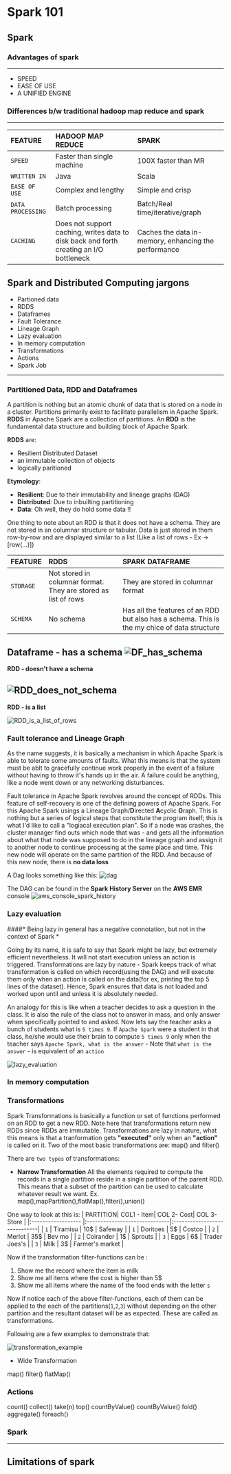 # Spark 101

## Spark

### Advantages of spark
---
- SPEED
- EASE OF USE
- A UNIFIED ENGINE

### Differences b/w traditional hadoop map reduce and spark
---

| FEATURE 		 	 | HADOOP MAP REDUCE 		 	 | SPARK   						|			  
|:-------------------------- |:--------------------------|:--------------------------|
| `SPEED`      			 	 | Faster than single machine 	 | 100X faster than MR   |   			 	 
| `WRITTEN IN`    	 | Java      						 	  | Scala      			 |	 
| `EASE OF USE` 	 | Complex and lengthy 						 	  | Simple and crisp    |  			 	 
| `DATA PROCESSING` 	 	 | Batch processing 							 	 | Batch/Real time/iterative/graph |     			 	 
| `CACHING` 	 	 | Does not support caching, writes data to disk back and forth creating an I/O bottleneck    	  | Caches the data in-memory, enhancing the performance |     			 	 

## Spark and Distributed Computing jargons

- Partioned data
- RDDS
- Dataframes
- Fault Tolerance
- Lineage Graph
- Lazy evaluation
- In memory computation
- Transformations
- Actions
- Spark Job
---

### Partitioned Data, RDD and Dataframes
A partition is nothing but an atomic chunk of data that is stored on a node in a cluster. Partitions primarily exist to facilitate parallelism in Apache Spark. **RDDS** in Apache Spark are a collection of partitions. An **RDD** is the fundamental data structure and building block of Apache Spark.

**RDDS** are:
  - Resilient Distributed Dataset
  - an immutable collection of objects
  - logically paritioned


**Etymology**:
- **Resilient**: Due to their immutability and lineage graphs (DAG)
- **Distributed**: Due to inbuilting partitioning
- **Data**: Oh well, they do hold some data !!


One thing to note about an RDD is that it does not have a schema. They are not stored in an columnar structure or tabular. Data is just stored in them row-by-row and are displayed similar to a list (Like a list of rows - Ex -> [row(...)])

| FEATURE 		 	 | RDDS 		 	 | SPARK DATAFRAME   				|					  
|:-------------------------- |:-------------------------|:-------------------------|
| `STORAGE`      			 	 | Not stored in columnar format. They are stored as list of rows 	 | They are stored in columnar format  |  
| `SCHEMA`      			 	 | No schema 	 | Has all the features of an RDD but also has a schema. This is the my chice of data structure |while coding in Pyspark     			 	 

**Dataframe - has a schema**
![DF_has_schema](https://github.com/JyotsnaP/Spark/blob/master/Images/df_has_schema.png)
--
**RDD - doesn't have a schema**

![RDD_does_not_schema](https://github.com/JyotsnaP/Spark/blob/master/Images/rdd_does_not_schema.png)
--
**RDD - is a list**

![RDD_is_a_list_of_rows](https://github.com/JyotsnaP/Spark/blob/master/Images/rdd_is_a_list_of_rows.png)

### Fault tolerance and Lineage Graph
As the name suggests, it is basically a mechanism in which Apache Spark is able to tolerate some amounts of faults. What this means is that the system must be ablt to gracefully continue work properly in the event of a failure without having to throw it's hands up in the air. A failure could be anything, like a node went down or any networking disturbances. 

Fault tolerance in Apache Spark revolves around the concept of RDDs. This feature of self-recovery is one of the defining powers of Apache Spark. For this Apache Spark usings a Lineage Graph/**D**irected **A**cyclic **G**raph. This is nothing but a series of logical steps that constitute the program itself; this is what I'd like to call a "logiacal execution plan". So if a node was crashes, the cluster manager find outs which node that was - and gets all the information about what that node was supposed to do in the lineage graph and assign it to another node to continue processing at the same place and time. This new node will operate on the same partition of the RDD. And because of this new node, there is **no data loss**

A Dag looks something like this: 
![dag](https://github.com/JyotsnaP/Spark/blob/master/Images/dag.png)

The DAG can be found in the **Spark History Server** on the **AWS EMR** console 
![aws_console_spark_history](https://github.com/JyotsnaP/Spark/blob/master/Images/aws_console_spark_history.png)

### Lazy evaluation
####* Being lazy in general has a negative connotation, but not in the context of Spark *

Going by its name, it is safe to say that Spark might be lazy, but extremely efficient nevertheless. It will not start execution unless an action is triggered. Transformations are lazy by nature - Spark keeps track of what transformation is called on which record(using the DAG) and will execute them only when an action is called on the data(for ex, printing the top 5 lines of the dataset). Hence, Spark ensures that data is not loaded and worked upon until and unless it is absolutely needed.

An analogy for this is like when a teacher decides to ask a question in the class. It is also the rule of the class not to answer in mass, and only answer when specifically pointed to and asked. Now lets say the teacher asks a bunch of students what is `5 times 9`. If `Apache Spark` were a student in that class, he/she would use their brain to compute `5 times 9` only when the teacher says `Apache Spark, what is the answer` - Note that `what is the answer` - is equivalent of an `action`

![lazy_evaluation](https://github.com/JyotsnaP/Spark/blob/master/Images/lazy_evaluation.png)

### In memory computation


### Transformations
Spark Transformations is basically a function or set of functions performed on an RDD to get a new RDD. Note here that transformations return new RDDs since RDDs are immutable. Transformations are lazy in nature, what this means is that a tranformation gets **"executed"** only when an **"action"** is called on it. Two of the most basic transformations are: map() and filter()

There are `two types` of transformations: 
 - **Narrow Transformation**
  All the elements required to compute the records in a single partition reside in a single partition of the parent RDD. This means that a subset of the partition can be used to calculate whatever result we want. 
  Ex. 
  map(),mapPartition(),flatMap(),filter(),union()

  One way to look at this is: 
	| PARTITION| COL1 - Item| COL 2- Cost| COL 3- Store |
	|:------------------ |:------------------------------|:-----------------------------|
	| `1`   	   		 | Tiramisu 	 	 | 10$		 |	Safeway						|
	| `1`    			 | Doritoes 	 	 | 5$		 |	Costco						|
	| `2` 	 			 | Merlot    	 	 | 35$		 |	Bev mo 						|
	| `2`  				 | Coirander 	 	 | 1$		 |	Sprouts						|
	| `3` 	 	 		 | Eggs		 	 	 | 6$		 |	Trader Joes's				|
	| `3` 	 	 		 | Milk		 	 	 | 3$		 |	Farmer's market				|

Now if the transformation filter-functions can be : 
1. Show me the record where the item is milk
2. Show me all items where the cost is higher than 5$
3. Show me all items where the name of the food ends with the letter `s`

Now if notice each of the above filter-functions, each of them can be applied to the each of the partitions(`1`,`2`,`3`) without depending on the other partition and the resultant dataset will be as expected. These are called as transformations. 

Following are a few examples to demonstrate that:

![transformation_example](https://github.com/JyotsnaP/Spark/blob/master/Images/transformation_example.png)



- Wide Transformation


map()
filter()
flatMap()

### Actions
count()
collect()
take(n)
top()
countByValue()
countByValue()
fold()
aggregate()
foreach()

### Spark

---
## Limitations of spark


